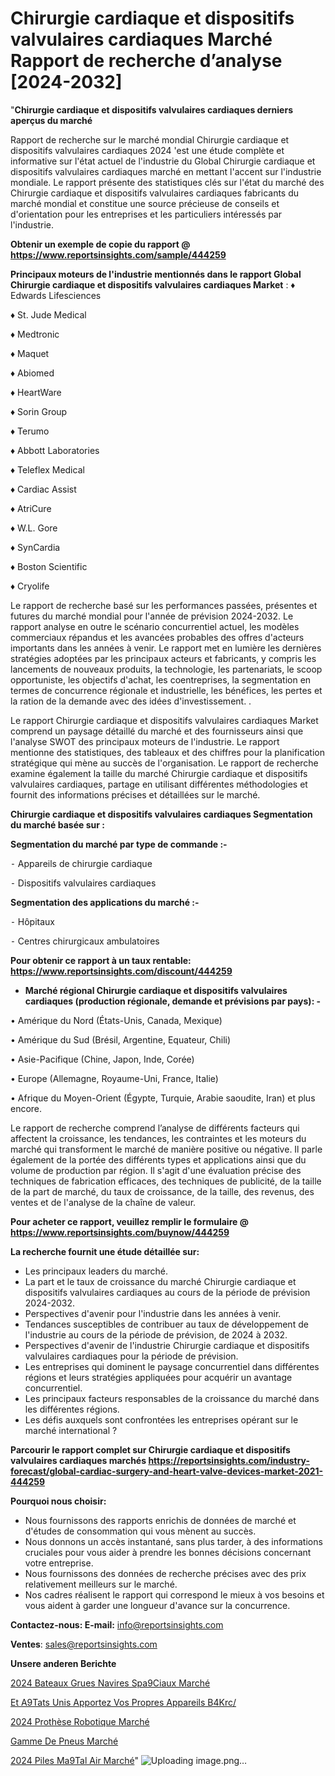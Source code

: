 # Chirurgie cardiaque et dispositifs valvulaires cardiaques Marché Rapport de recherche d’analyse [2024-2032]

"<strong>Chirurgie cardiaque et dispositifs valvulaires cardiaques derniers aperçus du marché</strong>

Rapport de recherche sur le marché mondial Chirurgie cardiaque et dispositifs valvulaires cardiaques 2024 'est une étude complète et informative sur l'état actuel de l'industrie du Global Chirurgie cardiaque et dispositifs valvulaires cardiaques marché en mettant l'accent sur l'industrie mondiale. Le rapport présente des statistiques clés sur l'état du marché des Chirurgie cardiaque et dispositifs valvulaires cardiaques fabricants du marché mondial et constitue une source précieuse de conseils et d'orientation pour les entreprises et les particuliers intéressés par l'industrie.

<strong>Obtenir un exemple de copie du rapport @ <a href=https://www.reportsinsights.com/sample/444259>https://www.reportsinsights.com/sample/444259</a></strong>

<strong>Principaux moteurs de l'industrie mentionnés dans le rapport Global Chirurgie cardiaque et dispositifs valvulaires cardiaques Market</strong> :
♦ Edwards Lifesciences

♦ St. Jude Medical

♦ Medtronic

♦ Maquet

♦ Abiomed

♦ HeartWare

♦ Sorin Group

♦ Terumo

♦ Abbott Laboratories

♦ Teleflex Medical

♦ Cardiac Assist

♦ AtriCure

♦ W.L. Gore

♦ SynCardia

♦ Boston Scientific

♦ Cryolife

Le rapport de recherche basé sur les performances passées, présentes et futures du marché mondial pour l'année de prévision 2024-2032. Le rapport analyse en outre le scénario concurrentiel actuel, les modèles commerciaux répandus et les avancées probables des offres d'acteurs importants dans les années à venir. Le rapport met en lumière les dernières stratégies adoptées par les principaux acteurs et fabricants, y compris les lancements de nouveaux produits, la technologie, les partenariats, le scoop opportuniste, les objectifs d'achat, les coentreprises, la segmentation en termes de concurrence régionale et industrielle, les bénéfices, les pertes et la ration de la demande avec des idées d'investissement. .

Le rapport Chirurgie cardiaque et dispositifs valvulaires cardiaques Market comprend un paysage détaillé du marché et des fournisseurs ainsi que l'analyse SWOT des principaux moteurs de l'industrie. Le rapport mentionne des statistiques, des tableaux et des chiffres pour la planification stratégique qui mène au succès de l'organisation. Le rapport de recherche examine également la taille du marché Chirurgie cardiaque et dispositifs valvulaires cardiaques, partage en utilisant différentes méthodologies et fournit des informations précises et détaillées sur le marché.

<strong>Chirurgie cardiaque et dispositifs valvulaires cardiaques Segmentation du marché basée sur :</strong>

<strong>Segmentation du marché par type de commande :-</strong>

⁃ Appareils de chirurgie cardiaque

⁃ Dispositifs valvulaires cardiaques

<strong>Segmentation des applications du marché :-</strong>

⁃ Hôpitaux

⁃ Centres chirurgicaux ambulatoires

<strong>Pour obtenir ce rapport à un taux rentable: <a href=https://www.reportsinsights.com/discount/444259>https://www.reportsinsights.com/discount/444259</a></strong>
<ul>
  <li><strong>Marché régional Chirurgie cardiaque et dispositifs valvulaires cardiaques (production régionale, demande et prévisions par pays): -</strong></li>
</ul>
• Amérique du Nord (États-Unis, Canada, Mexique)

• Amérique du Sud (Brésil, Argentine, Equateur, Chili)

• Asie-Pacifique (Chine, Japon, Inde, Corée)

• Europe (Allemagne, Royaume-Uni, France, Italie)

• Afrique du Moyen-Orient (Égypte, Turquie, Arabie saoudite, Iran) et plus encore.

Le rapport de recherche comprend l’analyse de différents facteurs qui affectent la croissance, les tendances, les contraintes et les moteurs du marché qui transforment le marché de manière positive ou négative. Il parle également de la portée des différents types et applications ainsi que du volume de production par région. Il s'agit d'une évaluation précise des techniques de fabrication efficaces, des techniques de publicité, de la taille de la part de marché, du taux de croissance, de la taille, des revenus, des ventes et de l'analyse de la chaîne de valeur.

<strong>Pour acheter ce rapport, veuillez remplir le formulaire @   <a href=https://www.reportsinsights.com/buynow/444259>https://www.reportsinsights.com/buynow/444259</a></strong>

<strong>La recherche fournit une étude détaillée sur:</strong>
<ul>
  <li>Les principaux leaders du marché.</li>
  <li>La part et le taux de croissance du marché Chirurgie cardiaque et dispositifs valvulaires cardiaques au cours de la période de prévision 2024-2032.</li>
  <li>Perspectives d'avenir pour l'industrie dans les années à venir.</li>
  <li>Tendances susceptibles de contribuer au taux de développement de l'industrie au cours de la période de prévision, de 2024 à 2032.</li>
  <li>Perspectives d'avenir de l'industrie Chirurgie cardiaque et dispositifs valvulaires cardiaques pour la période de prévision.</li>
  <li>Les entreprises qui dominent le paysage concurrentiel dans différentes régions et leurs stratégies appliquées pour acquérir un avantage concurrentiel.</li>
  <li>Les principaux facteurs responsables de la croissance du marché dans les différentes régions.</li>
  <li>Les défis auxquels sont confrontées les entreprises opérant sur le marché international ?</li>
</ul>

<strong>Parcourir le rapport complet sur Chirurgie cardiaque et dispositifs valvulaires cardiaques marchés <a href=https://reportsinsights.com/industry-forecast/global-cardiac-surgery-and-heart-valve-devices-market-2021-444259>https://reportsinsights.com/industry-forecast/global-cardiac-surgery-and-heart-valve-devices-market-2021-444259</a></strong>

<strong>Pourquoi nous choisir:</strong>
<ul>
  <li>Nous fournissons des rapports enrichis de données de marché et d'études de consommation qui vous mènent au succès.</li>
  <li>Nous donnons un accès instantané, sans plus tarder, à des informations cruciales pour vous aider à prendre les bonnes décisions concernant votre entreprise.</li>
  <li>Nous fournissons des données de recherche précises avec des prix relativement meilleurs sur le marché.</li>
  <li>Nos cadres réalisent le rapport qui correspond le mieux à vos besoins et vous aident à garder une longueur d'avance sur la concurrence.</li>
</ul>
<strong>Contactez-nous:
</strong><strong>E-mail:</strong> <a href=mailto:info@reportsinsights.com>info@reportsinsights.com</a>

<strong>Ventes</strong>: <a href=mailto:sales@reportsinsights.com>sales@reportsinsights.com</a>

<strong>Unsere anderen Berichte</strong>

<a href=https://www.linkedin.com/pulse/2024-bateaux-grues-navires-sp%C3%A9ciaux-march%C3%A9-eveuc/>2024 Bateaux Grues Navires Spa9Ciaux Marché</a>

<a href=https://www.linkedin.com/pulse/et-%C3%A9tats-unis-apportez-vos-propres-appareils-b4krc/>Et A9Tats Unis Apportez Vos Propres Appareils B4Krc/</a>

<a href=https://www.linkedin.com/pulse/2024-prothèse-robotique-marché-partager-lanalyse-uuimc/>2024 Prothèse Robotique Marché</a>

<a href=https://www.linkedin.com/pulse/gamme-de-pneus-march%C3%A9-segmentation-tendances-om0oc/>Gamme De Pneus Marché</a>

<a href=https://www.linkedin.com/pulse/2024-piles-m%C3%A9tal-air-march%C3%A9tendance-et-pr%C3%A9visions-p5aic/>2024 Piles Ma9Tal Air Marché</a>"
![Uploading image.png…]()

